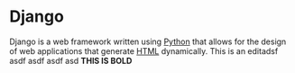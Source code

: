# Django

Django is a web framework written using [Python](/wiki/Python) that allows for the design of web applications that generate [HTML](/wiki/HTML) dynamically.
This is an editadsf asdf asdf asdf asd
<strong>THIS IS BOLD</strong>